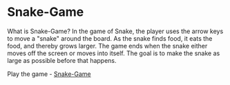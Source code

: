 # Snake-Game
What is Snake-Game?
In the game of Snake, the player uses the arrow keys to move a "snake" around the board.  As the snake finds food, it eats the food, and thereby grows larger.  The game ends when the snake either moves off the screen or moves into itself.  The goal is to make the snake as large as possible before that happens.

Play the game - [Snake-Game](https://adarsh-anand.github.io/Snake-Game/)
